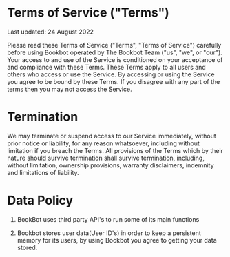 # Terms of Service ("Terms")

Last updated: 24 August 2022

Please read these Terms of Service ("Terms", "Terms of Service") carefully before using
Bookbot operated by The Bookbot Team ("us", "we", or "our").
Your access to and use of the Service is conditioned on your acceptance of and compliance with
these Terms. These Terms apply to all users and others who access or use the Service.
By accessing or using the Service you agree to be bound by these Terms. If you disagree
with any part of the terms then you may not access the Service.

# Termination

We may terminate or suspend access to our Service immediately, without prior notice or liability, for
any reason whatsoever, including without limitation if you breach the Terms.
All provisions of the Terms which by their nature should survive termination shall survive
termination, including, without limitation, ownership provisions, warranty disclaimers, indemnity and
limitations of liability.

# Data Policy

1) BookBot uses third party API's to run some of its main functions

2) Bookbot stores user data(User ID's) in order to keep a persistent memory for its users, by using Bookbot you agree to getting your data stored.
